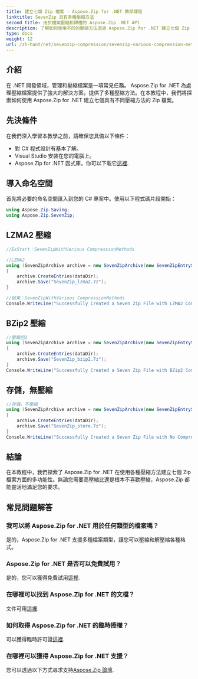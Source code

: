 ```yaml
---
title: 建立七個 Zip 檔案 - Aspose.Zip for .NET 教學課程
linktitle: SevenZip 具有多種壓縮方法
second_title: 用於檔案壓縮和歸檔的 Aspose.Zip .NET API
description: 了解如何使用不同的壓縮方法透過 Aspose.Zip for .NET 建立七個 Zip 檔案。 LZMA2、BZip2 和 Store（無壓縮）的簡單步驟。
type: docs
weight: 12
url: /zh-hant/net/sevenzip-compression/sevenzip-various-compression-methods/
---
```


## 介紹

在 .NET 開發領域，管理和壓縮檔案是一項常見任務。 Aspose.Zip for .NET 為處理壓縮檔案提供了強大的解決方案，提供了多種壓縮方法。在本教程中，我們將探索如何使用 Aspose.Zip for .NET 建立七個具有不同壓縮方法的 Zip 檔案。

## 先決條件

在我們深入學習本教學之前，請確保您具備以下條件：

- 對 C# 程式設計有基本了解。
- Visual Studio 安裝在您的電腦上。
-  Aspose.Zip for .NET 函式庫。你可以下載它[這裡](https://releases.aspose.com/zip/net/).

## 導入命名空間

首先將必要的命名空間匯入到您的 C# 專案中。使用以下程式碼片段開始：

```csharp
using Aspose.Zip.Saving;
using Aspose.Zip.SevenZip;
```

## LZMA2 壓縮

```csharp
//ExStart：SevenZipWithVarious CompressionMethods

//LZMA2
using (SevenZipArchive archive = new SevenZipArchive(new SevenZipEntrySettings(new SevenZipLZMA2CompressionSettings())))
{
    archive.CreateEntries(dataDir);
    archive.Save("SevenZip_lzma2.7z");
}

//結束：SevenZipWithVarious CompressionMethods
Console.WriteLine("Successfully Created a Seven Zip File with LZMA2 Compression");
```

## BZip2 壓縮

```csharp
//壓縮包2
using (SevenZipArchive archive = new SevenZipArchive(new SevenZipEntrySettings(new SevenZipBZip2CompressionSettings())))
{
    archive.CreateEntries(dataDir);
    archive.Save("SevenZip_bzip2.7z");
}
Console.WriteLine("Successfully Created a Seven Zip File with BZip2 Compression");
```

## 存儲，無壓縮

```csharp
//存儲，不壓縮
using (SevenZipArchive archive = new SevenZipArchive(new SevenZipEntrySettings(new SevenZipStoreCompressionSettings())))
{
    archive.CreateEntries(dataDir);
    archive.Save("SevenZip_store.7z");
}
Console.WriteLine("Successfully Created a Seven Zip File with No Compression (Store)");
```

## 結論

在本教程中，我們探索了 Aspose.Zip for .NET 在使用各種壓縮方法建立七個 Zip 檔案方面的多功能性。無論您需要高壓縮比還是根本不喜歡壓縮，Aspose.Zip 都能靈活地滿足您的要求。

## 常見問題解答

### 我可以將 Aspose.Zip for .NET 用於任何類型的檔案嗎？
是的，Aspose.Zip for .NET 支援多種檔案類型，讓您可以壓縮和解壓縮各種格式。

### Aspose.Zip for .NET 是否可以免費試用？
是的，您可以獲得免費試用[這裡](https://releases.aspose.com/).

### 在哪裡可以找到 Aspose.Zip for .NET 的文檔？
文件可用[這裡](https://reference.aspose.com/zip/net/).

### 如何取得 Aspose.Zip for .NET 的臨時授權？
可以獲得臨時許可證[這裡](https://purchase.aspose.com/temporary-license/).

### 在哪裡可以獲得 Aspose.Zip for .NET 支援？
您可以透過以下方式尋求支持[Aspose.Zip 論壇](https://forum.aspose.com/c/zip/37).
